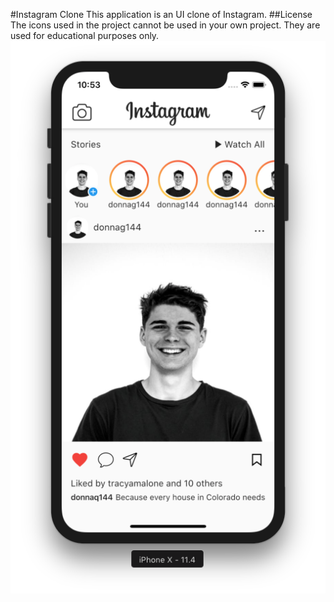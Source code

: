 #Instagram Clone
This application is an UI clone of Instagram.
##License
The icons used in the project cannot be used in your own project. They are used for educational purposes only.
![](pictures/ss.png)
